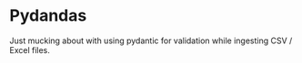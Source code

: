 # Pydandas

Just mucking about with using pydantic for validation while ingesting CSV / Excel files.

